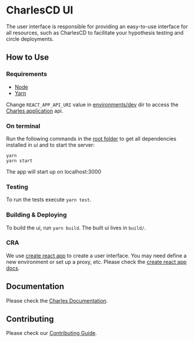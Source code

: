 # CharlesCD UI

The user interface is responsible for providing an easy-to-use interface for all resources, such as CharlesCD to facilitate your hypothesis testing and circle deployments.

## How to Use

### Requirements

  - [Node]
  - [Yarn]

Change `REACT_APP_API_URI` value in [environments/dev] dir to access the [Charles application] api.

### On terminal
Run the following commands in the [root folder] to get all dependencies installed in ui and to start the server:

```
yarn
yarn start
```

The app will start up on localhost:3000

### Testing

To run the tests execute `yarn test`.

### Building & Deploying

To build the ui, run `yarn build`. The built ui lives in `build/`.

### CRA

We use [create react app] to create a user interface. You may need define a new environment or set up a proxy, etc. Please check the [create react app docs].


## Documentation

Please check the [Charles Documentation].

## Contributing

Please check our [Contributing Guide].

[Node]: https://nodejs.org/en/download
[Yarn]: https://classic.yarnpkg.com/docs/install
[environments/dev]: ./environments/dev
[Charles application]: https://github.com/ZupIT/charlescd/tree/master/moove
[root folder]: ./
[create react app]: https://create-react-app.dev/
[create react app docs]: https://create-react-app.dev/docs/getting-started
[Charles Documentation]: https://docs.charlescd.io/ 
[Contributing Guide]: https://docs.charlescd.io/

